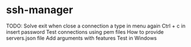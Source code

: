 ssh-manager
===

TODO:
	Solve exit when close a connection a type in menu again
	Ctrl + c in insert password
	Test connections using pem files
	How to provide servers.json file
	Add arguments with features
	Test in Windows